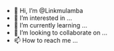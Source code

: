 - 👋 Hi, I’m @Linkmulamba
- 👀 I’m interested in ...
- 🌱 I’m currently learning ...
- 💞️ I’m looking to collaborate on ...
- 📫 How to reach me ...

<!---
Linkmulamba/Linkmulamba is a ✨ special ✨ repository because its `README.md` (this file) appears on your GitHub profile.
You can click the Preview link to take a look at your changes.
--->
